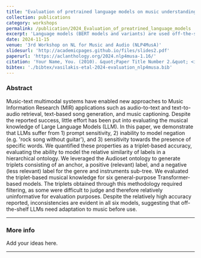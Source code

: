 ```yaml
---
title: "Evaluation of pretrained language models on music understanding"
collection: publications
category: workshops
permalink: /publication/2024_Evaluation_of_preatrined_language_models
excerpt: 'Language models (BERT models and variants) are used off-the-shelf to obtain embeddings for music captions. This work proposes a novel way to quantify how much musical knowledge these models possess and check if they can be used off-the-shelf without fine-tuning.'
date: 2024-11-15
venue: '3rd Workshop on NL for Music and Audio (NLP4MusA)'
slidesurl: 'http://academicpages.github.io/files/slides2.pdf'
paperurl: 'https://aclanthology.org/2024.nlp4musa-1.16/'
citation: 'Your Name, You. (2010). &quot;Paper Title Number 2.&quot; <i>Journal 1</i>. 1(2).'
bibtex: './bibtex/vasilakis-etal-2024-evaluation_nlp4musa.bib'
---
```

### Abstract

Music-text multimodal systems have enabled new approaches to Music Information Research (MIR) applications such as audio-to-text and text-to-audio retrieval, text-based song generation, and music captioning. Despite the reported success, little effort has been put into evaluating the musical knowledge of Large Language Models (LLM). In this paper, we demonstrate that LLMs suffer from 1) prompt sensitivity, 2) inability to model negation (e.g. 'rock song without guitar'), and 3) sensitivity towards the presence of specific words. We quantified these properties as a triplet-based accuracy, evaluating the ability to model the relative similarity of labels in a hierarchical ontology. We leveraged the Audioset ontology to generate triplets consisting of an anchor, a positive (relevant) label, and a negative (less relevant) label for the genre and instruments sub-tree. We evaluated the triplet-based musical knowledge for six general-purpose Transformer-based models. The triplets obtained through this methodology required filtering, as some were difficult to judge and therefore relatively uninformative for evaluation purposes. Despite the relatively high accuracy reported, inconsistencies are evident in all six models, suggesting that off-the-shelf LLMs need adaptation to music before use.

---
### More info
Add your ideas here.

---